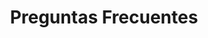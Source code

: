 ---
layout: faq
title: Preguntas Frecuentes
description: Encuentra respuestas a las preguntas más comunes sobre nuestros servicios y sobre Andorra.
permalink: /es/faq/
language: es
ref: faq
---
